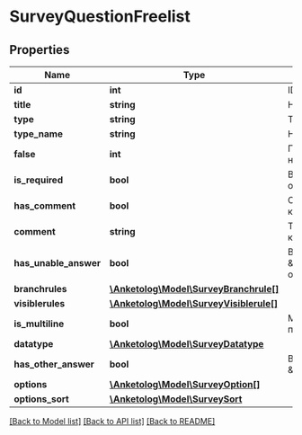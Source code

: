 # SurveyQuestionFreelist

## Properties
Name | Type | Description | Notes
------------ | ------------- | ------------- | -------------
**id** | **int** | ID вопроса | 
**title** | **string** | Название вопроса | 
**type** | **string** | Тип вопроса | 
**type_name** | **string** | Название типа | 
**false** | **int** | Порядковый номер | [optional] 
**is_required** | **bool** | Вопрос обязательный | 
**has_comment** | **bool** | Отображать комментарий | 
**comment** | **string** | Текст комментария | 
**has_unable_answer** | **bool** | Вариант \&quot;затрудняюсь ответить\&quot; | 
**branchrules** | [**\Anketolog\Model\SurveyBranchrule[]**](SurveyBranchrule.md) |  | 
**visiblerules** | [**\Anketolog\Model\SurveyVisiblerule[]**](SurveyVisiblerule.md) |  | 
**is_multiline** | **bool** | Многострочное поле ввода | 
**datatype** | [**\Anketolog\Model\SurveyDatatype**](SurveyDatatype.md) |  | 
**has_other_answer** | **bool** | Вариант \&quot;другое\&quot; | 
**options** | [**\Anketolog\Model\SurveyOption[]**](SurveyOption.md) |  | 
**options_sort** | [**\Anketolog\Model\SurveySort**](SurveySort.md) |  | 

[[Back to Model list]](../README.md#documentation-for-models) [[Back to API list]](../README.md#documentation-for-api-endpoints) [[Back to README]](../README.md)


